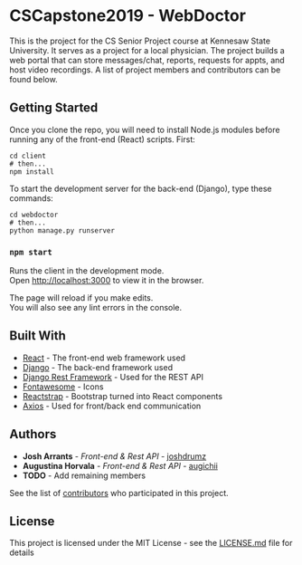 # CSCapstone2019 - WebDoctor

This is the project for the CS Senior Project course at Kennesaw State University. It serves as a project for a local physician. The project builds a web portal that can store messages/chat, reports, requests for appts, and host video recordings. A list of project members and contributors can be found below.

## Getting Started

Once you clone the repo, you will need to install Node.js modules before running any of the front-end (React) scripts. First:

```
cd client
# then...
npm install
```

To start the development server for the back-end (Django), type these commands:

```
cd webdoctor
# then...
python manage.py runserver
```

### `npm start`

Runs the client in the development mode.<br>
Open [http://localhost:3000](http://localhost:3000) to view it in the browser.

The page will reload if you make edits.<br>
You will also see any lint errors in the console.

## Built With

- [React](https://reactjs.org/) - The front-end web framework used
- [Django](https://www.djangoproject.com/) - The back-end framework used
- [Django Rest Framework](https://www.django-rest-framework.org/) - Used for the REST API
- [Fontawesome](https://fontawesome.com/) - Icons
- [Reactstrap](https://reactstrap.github.io/) - Bootstrap turned into React components
- [Axios](https://github.com/axios/axios) - Used for front/back end communication

## Authors

- **Josh Arrants** - _Front-end & Rest API_ - [joshdrumz](https://github.com/joshdrumz)
- **Augustina Horvala** - _Front-end & Rest API_ - [augichii](https://github.com/Augichii)
- **TODO** - Add remaining members

See the list of [contributors](https://github.com/CSCapstone2019/WebDoctor/contributors) who participated in this project.

## License

This project is licensed under the MIT License - see the [LICENSE.md](LICENSE.md) file for details

